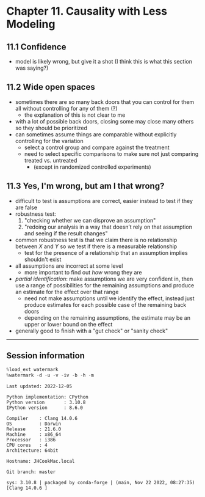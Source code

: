 # Chapter 11. Causality with Less Modeling

## 11.1 Confidence

- model is likely wrong, but give it a shot (I think this is what this section was saying?)

## 11.2 Wide open spaces

- sometimes there are so many back doors that you can control for them all without controlling for any of them (?)
    - the explanation of this is not clear to me
- with a lot of possible back doors, closing some may close many others so they should be prioritized
- can sometimes assume things are comparable without explicitly controlling for the variation
    - select a control group and compare against the treatment
    - need to select specific comparisons to make sure not just comparing treated vs. untreated
        - (except in randomized controlled experiments)

## 11.3 Yes, I'm wrong, but am I that wrong?

- difficult to test is assumptions are correct, easier instead to test if they are false
- robustness test:
    1. "checking whether we can disprove an assumption"
    1. "redoing our analysis in a way that doesn’t rely on that assumption and seeing if the result changes"
- common robustness test is that we claim there is no relationship between $X$ and $Y$ so we test if there is a measurable relationship
    - test for the presence of a relationship that an assumption implies shouldn't exist
- all assumptions are incorrect at some level
    - more important to find out *how* wrong they are
- *partial identification*: make assumptions we are very confident in, then use a range of possibilities for the remaining assumptions and produce an estimate for the effect over that range
    - need not make assumptions until we identify the effect, instead just produce estimates for each possible case of the remaining back doors
    - depending on the remaining assumptions, the estimate may be an upper or lower bound on the effect
- generally good to finish with a "gut check" or "sanity check"


---

## Session information


```python
%load_ext watermark
%watermark -d -u -v -iv -b -h -m
```

    Last updated: 2022-12-05

    Python implementation: CPython
    Python version       : 3.10.8
    IPython version      : 8.6.0

    Compiler    : Clang 14.0.6
    OS          : Darwin
    Release     : 21.6.0
    Machine     : x86_64
    Processor   : i386
    CPU cores   : 4
    Architecture: 64bit

    Hostname: JHCookMac.local

    Git branch: master

    sys: 3.10.8 | packaged by conda-forge | (main, Nov 22 2022, 08:27:35) [Clang 14.0.6 ]




```python

```
